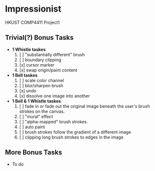 # Impressionist

HKUST COMP4411 Project1

## Trivial(?) Bonus Tasks

- **1 Whistle taskes**
  1. [ ] "substantially different" brush
  2. [ ] boundary clipping
  3. [x] cursor marker
  4. [x] swap origin/paint content
- **1 Bell taskes**
  1. [ ] scale color channel
  2. [ ] blur/sharpen brush
  3. [x] undo
  4. [x] dissolve one image into another
- **1 Bell & 1 Whistle taskes**
  1. [ ] fade in or fade out the original image beneath the user's brush strokes on the canvas.
  2. [ ] "mural" effect
  3. [ ] "alpha-mapped" brush strokes.
  4. [ ] auto paint
  5. [ ] brush strokes follow the gradient of a different image
  6. [ ] clipping long brush strokes to edges in the image

## More Bonus Tasks

- To do
